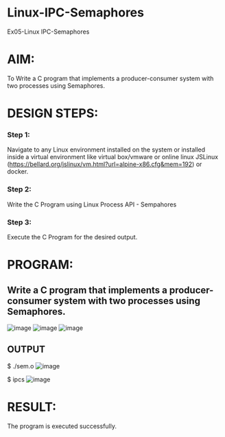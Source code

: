 # Linux-IPC-Semaphores
Ex05-Linux IPC-Semaphores

# AIM:
To Write a C program that implements a producer-consumer system with two processes using Semaphores.

# DESIGN STEPS:

### Step 1:

Navigate to any Linux environment installed on the system or installed inside a virtual environment like virtual box/vmware or online linux JSLinux (https://bellard.org/jslinux/vm.html?url=alpine-x86.cfg&mem=192) or docker.

### Step 2:

Write the C Program using Linux Process API - Sempahores

### Step 3:

Execute the C Program for the desired output. 

# PROGRAM:

## Write a C program that implements a producer-consumer system with two processes using Semaphores.
![image](https://github.com/user-attachments/assets/0a1e0455-616c-4c71-a68c-4e149c28fbf0)
![image](https://github.com/user-attachments/assets/489d8ec2-7373-42ce-8b06-e2c5faa96e31)
![image](https://github.com/user-attachments/assets/1fa88cb2-b9a0-428c-9aff-f737c3c48d88)






## OUTPUT
$ ./sem.o 
![image](https://github.com/user-attachments/assets/d661bbfb-be91-430c-91ac-c3e5997088fc)


$ ipcs
![image](https://github.com/user-attachments/assets/3fc9fe9b-7b07-4e97-89eb-e6cb7e42eafc)





# RESULT:
The program is executed successfully.
